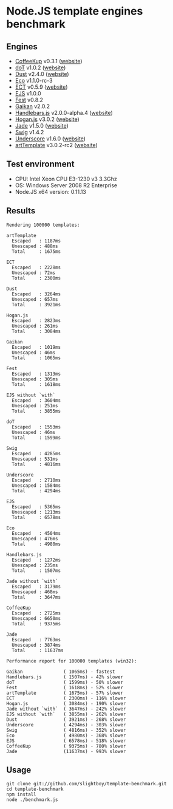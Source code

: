 # Node.JS template engines benchmark

## Engines

- [CoffeeKup](https://github.com/mauricemach/coffeekup) v0.3.1 ([website](http://coffeekup.org/))
- [doT](https://github.com/olado/doT) v1.0.2 ([website](http://olado.github.com/doT/))
- [Dust](https://github.com/linkedin/dustjs) v2.4.0 ([website](http://linkedin.github.com/dustjs/))
- [Eco](https://github.com/sstephenson/eco) v1.1.0-rc-3
- [ECT](https://github.com/baryshev/ect) v0.5.9 ([website](http://ectjs.com/))
- [EJS](https://github.com/visionmedia/ejs) v1.0.0
- [Fest](https://github.com/mailru/fest) v0.8.2
- [Gaikan](https://github.com/Deathspike/gaikan) v2.0.2
- [Handlebars.js](https://github.com/wycats/handlebars.js/) v2.0.0-alpha.4 ([website](http://handlebarsjs.com/))
- [Hogan.js](https://github.com/twitter/hogan.js) v3.0.2 ([website](http://twitter.github.com/hogan.js/))
- [Jade](https://github.com/visionmedia/jade) v1.5.0 ([website](http://jade-lang.com/))
- [Swig](https://github.com/paularmstrong/swig) v1.4.2
- [Underscore](https://github.com/documentcloud/underscore) v1.6.0 ([website](http://underscorejs.org/))
- [artTemplate](https://github.com/aui/artTemplate) v3.0.2-rc2 ([website](http://aui.github.io/artTemplate/))

## Test environment

- CPU: Intel Xeon CPU E3-1230 v3 3.3Ghz
- OS: Windows Server 2008 R2 Enterprise
- Node.JS x64 version: 0.11.13

## Results

	Rendering 100000 templates:

	artTemplate
	  Escaped   : 1187ms
	  Unescaped : 488ms
	  Total     : 1675ms

	ECT
	  Escaped   : 2228ms
	  Unescaped : 72ms
	  Total     : 2300ms

	Dust
	  Escaped   : 3264ms
	  Unescaped : 657ms
	  Total     : 3921ms

	Hogan.js
	  Escaped   : 2823ms
	  Unescaped : 261ms
	  Total     : 3084ms

	Gaikan
	  Escaped   : 1019ms
	  Unescaped : 46ms
	  Total     : 1065ms

	Fest
	  Escaped   : 1313ms
	  Unescaped : 305ms
	  Total     : 1618ms

	EJS without `with`
	  Escaped   : 3604ms
	  Unescaped : 251ms
	  Total     : 3855ms

	doT
	  Escaped   : 1553ms
	  Unescaped : 46ms
	  Total     : 1599ms

	Swig
	  Escaped   : 4285ms
	  Unescaped : 531ms
	  Total     : 4816ms

	Underscore
	  Escaped   : 2710ms
	  Unescaped : 1584ms
	  Total     : 4294ms

	EJS
	  Escaped   : 5365ms
	  Unescaped : 1213ms
	  Total     : 6578ms

	Eco
	  Escaped   : 4504ms
	  Unescaped : 476ms
	  Total     : 4980ms

	Handlebars.js
	  Escaped   : 1272ms
	  Unescaped : 235ms
	  Total     : 1507ms

	Jade without `with`
	  Escaped   : 3179ms
	  Unescaped : 468ms
	  Total     : 3647ms

	CoffeeKup
	  Escaped   : 2725ms
	  Unescaped : 6650ms
	  Total     : 9375ms

	Jade
	  Escaped   : 7763ms
	  Unescaped : 3874ms
	  Total     : 11637ms

	Performance report for 100000 templates (win32):

	Gaikan               ( 1065ms) - fastest
	Handlebars.js        ( 1507ms) - 42% slower
	doT                  ( 1599ms) - 50% slower
	Fest                 ( 1618ms) - 52% slower
	artTemplate          ( 1675ms) - 57% slower
	ECT                  ( 2300ms) - 116% slower
	Hogan.js             ( 3084ms) - 190% slower
	Jade without `with`  ( 3647ms) - 242% slower
	EJS without `with`   ( 3855ms) - 262% slower
	Dust                 ( 3921ms) - 268% slower
	Underscore           ( 4294ms) - 303% slower
	Swig                 ( 4816ms) - 352% slower
	Eco                  ( 4980ms) - 368% slower
	EJS                  ( 6578ms) - 518% slower
	CoffeeKup            ( 9375ms) - 780% slower
	Jade                 (11637ms) - 993% slower


## Usage

	git clone git://github.com/slightboy/template-benchmark.git
	cd template-benchmark
	npm install
	node ./benchmark.js
